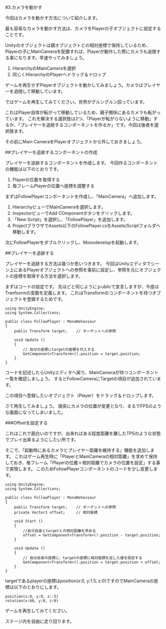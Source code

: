 #3.カメラを動かす

今回はカメラを動かす方法について紹介します。

最も容易なカメラを動かす方法は、カメラをPlayerの子オブジェクトに設定することです。

Unityのオブジェクトは親オブジェクトとの相対座標で保持しているため、Playerの子にMainCameraを配置すれば、Playerが動作した際にカメラも追随する事になります。早速やってみましょう。

1.  HierarchyのMainCameraを選択
2.  同じくHIerarchyのPlayerへドラッグ＆ドロップ

ゲームを再生せずPlayerオブジェクトを動かしてみましょう。カメラはプレイヤーを追随して移動しています。

ではゲームを再生してみてください。世界がグルングルン回っています。


これはPlayer自体が転がって移動しているため、親子関係にあるカメラも転がっています。
これを解決する選択肢は2つ、「Playerが転がらないように移動」するか、「プレイヤーを追跡するコンポーネントを作るか」です。今回は後者を選択肢ます。

その前にMain CameraをPlayerオブジェクトから外しておきましょう。

##プレイヤーを追跡するコンポーネントの作成

プレイヤーを追跡するコンポーネントを作成します。
今回作るコンポーネントの機能は以下のとおりです。

1.  Playerの位置を取得する
2.  毎フレームPlayerの位置へ座標を調整する

まずはFollowPlayerコンポーネントを作成し、「MainCamera」へ追加します。

1.  HierarchyビューでMainCameraを選択します。
2.  InspectorビューでAdd COmponentボタンをクリックします。
3.  「New Script」を選択し、「FollowPlayer」を追加します。
4.  ProjectブラウザでAssets以下のFollowPlayer.csをAssets/Scriptフォルダへ移動します。

次にFollowPlayerをダブルクリックし、Monodevelopを起動します。

##プレイヤーを追跡する

プレイヤーを追跡する方法は幾つか思いつきます。
今回はUnityエディタでシーン上にあるPlayerオブジェクトへの参照を事前に設定し、参照を元にオブジェクトの座標を取得する方法を選択します。

まずはコードの設定です。
先ほどと同じようにｐublicで宣言しますが、今度はTranfsormの変数を定義します。
これはTransformのコンポーネントを持つオブジェクトを登録するためです。

```
using UnityEngine;
using System.Collections;

public class FollowPlayer : MonoBehaviour
{
	public Transform target; 	// ターゲットへの参照

	void Update ()
	{
		// 自分の座標にtargetの座標を代入する		
		GetComponent<Transform>().position = target.position;
	}
}
```

コードを記述したらUnityエディタへ戻り、MainCameraが持つコンポーネント一覧を確認しましょう。
するとFollowCameraにTargetの項目が追加されています。

この項目へ登録したいオブジェクト（Player）をドラッグ＆ドロップします。



さて再生してみましょう。
唐突にカメラの位置が変更となり、まるでFPSのような画面になってしまいました。

###Offsetを設定する

これはこれで面白いのですが、出来ればある程度距離を離したTPSのような状態でプレイ出来るようにしたい所です。

そこで、「起動時にあるカメラとプレイヤー距離を維持する」機能を追加します。
これはゲーム再生時に「PlayerとMainCameraの相対距離」を求めて保持しておき、毎フレーム「Playerの位置＋相対距離でカメラの位置を設定」する事で実現します。
このためFollowPlayerコンポーネントのコードを少し変更します。

```
using UnityEngine;
using System.Collections;

public class FollowPlayer : MonoBehaviour
{
	public Transform target; 	// ターゲットへの参照
	private Vector3 offset;		// 相対座標

	void Start ()
	{
		//自分自身とtargetとの相対距離を求める
		offset = GetComponent<Transform>().position - target.position;
	}
	
	void Update ()
	{
		// 自分自身の座標に、targetの座標に相対座標を足した値を設定する
		GetComponent<Transform>().position = target.position + offset;
	}
}
```

targetであるplayerの座標はposition(x:0, y:1.5, z:0)ですのでMainCameraの座標は以下のとおりにします。

	position(x:0, y:9, z:-5)
	rotation(x:60, y:0, z:0)

ゲームを再生してみてください。

ステージ内を自由に走り回ります。